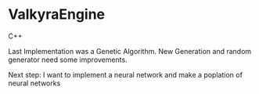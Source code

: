 # ValkyraEngine
C++

Last Implementation was a Genetic Algorithm.
New Generation and random generator need some improvements.

Next step: I want to implement a neural network and make a poplation of neural networks
